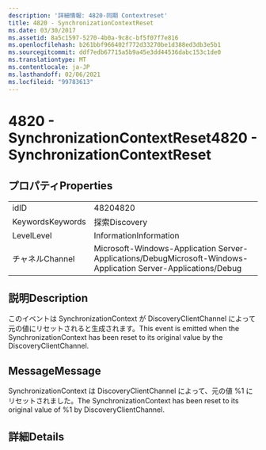 ```yaml
---
description: '詳細情報: 4820-同期 Contextreset'
title: 4820 - SynchronizationContextReset
ms.date: 03/30/2017
ms.assetid: 8a5c1597-5270-4b0a-9c8c-bf5f07f7e816
ms.openlocfilehash: b261bbf966402f772d33270be1d388ed3db3e5b1
ms.sourcegitcommit: ddf7edb67715a5b9a45e3dd44536dabc153c1de0
ms.translationtype: MT
ms.contentlocale: ja-JP
ms.lasthandoff: 02/06/2021
ms.locfileid: "99783613"
---
```

# <a name="4820---synchronizationcontextreset"></a><span data-ttu-id="8e24e-103">4820 - SynchronizationContextReset</span><span class="sxs-lookup"><span data-stu-id="8e24e-103">4820 - SynchronizationContextReset</span></span>

## <a name="properties"></a><span data-ttu-id="8e24e-104">プロパティ</span><span class="sxs-lookup"><span data-stu-id="8e24e-104">Properties</span></span>  
  
|||  
|-|-|  
|<span data-ttu-id="8e24e-105">id</span><span class="sxs-lookup"><span data-stu-id="8e24e-105">ID</span></span>|<span data-ttu-id="8e24e-106">4820</span><span class="sxs-lookup"><span data-stu-id="8e24e-106">4820</span></span>|  
|<span data-ttu-id="8e24e-107">Keywords</span><span class="sxs-lookup"><span data-stu-id="8e24e-107">Keywords</span></span>|<span data-ttu-id="8e24e-108">探索</span><span class="sxs-lookup"><span data-stu-id="8e24e-108">Discovery</span></span>|  
|<span data-ttu-id="8e24e-109">Level</span><span class="sxs-lookup"><span data-stu-id="8e24e-109">Level</span></span>|<span data-ttu-id="8e24e-110">Information</span><span class="sxs-lookup"><span data-stu-id="8e24e-110">Information</span></span>|  
|<span data-ttu-id="8e24e-111">チャネル</span><span class="sxs-lookup"><span data-stu-id="8e24e-111">Channel</span></span>|<span data-ttu-id="8e24e-112">Microsoft-Windows-Application Server-Applications/Debug</span><span class="sxs-lookup"><span data-stu-id="8e24e-112">Microsoft-Windows-Application Server-Applications/Debug</span></span>|  
  
## <a name="description"></a><span data-ttu-id="8e24e-113">説明</span><span class="sxs-lookup"><span data-stu-id="8e24e-113">Description</span></span>  

 <span data-ttu-id="8e24e-114">このイベントは SynchronizationContext が DiscoveryClientChannel によって元の値にリセットされると生成されます。</span><span class="sxs-lookup"><span data-stu-id="8e24e-114">This event is emitted when the SynchronizationContext has been reset to its original value by the DiscoveryClientChannel.</span></span>  
  
## <a name="message"></a><span data-ttu-id="8e24e-115">Message</span><span class="sxs-lookup"><span data-stu-id="8e24e-115">Message</span></span>  

 <span data-ttu-id="8e24e-116">SynchronizationContext は DiscoveryClientChannel によって、元の値 %1 にリセットされました。</span><span class="sxs-lookup"><span data-stu-id="8e24e-116">The SynchronizationContext has been reset to its original value of %1 by DiscoveryClientChannel.</span></span>  
  
## <a name="details"></a><span data-ttu-id="8e24e-117">詳細</span><span class="sxs-lookup"><span data-stu-id="8e24e-117">Details</span></span>
